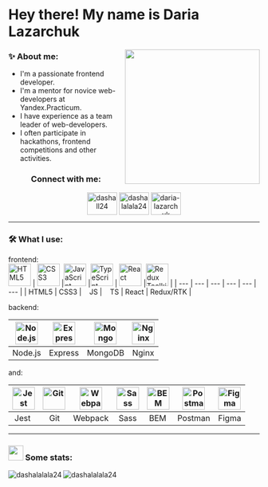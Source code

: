 

# Hey there! My name is Daria Lazarchuk
<!-- <p align="center">:sparkles: I am a passionate frontend developer :sparkles:</p>
<div id="header" align="center">
  <img src="https://media.giphy.com/media/VekcnHOwOI5So/giphy.gif" width="300"/>
</div>
<p align="center"> I'm mentor for novice web-developers at Yandex.Practicum. 
  Also now I'm a team leader of a small team, which works on a project for people with disabilities.  
</p> -->

<img width="270" src="https://media.giphy.com/media/VekcnHOwOI5So/giphy.gif" align="right" />

### :sparkles: About me:
- I'm a passionate frontend developer.
- I'm a mentor for novice web-developers at Yandex.Practicum.
- I have experience as a team leader of web-developers.
- I often participate in hackathons, frontend competitions and other activities.

<h3 align="center">Connect with me:</h3>
<p align="center">
<a href="https://t.me/dashall24" target="blank"><img align="center" src="https://www.svgrepo.com/show/354443/telegram.svg" alt="dashall24" height="45" width="60" /></a>      <a href="https://instagram.com/dashalalala24" target="blank"><img align="center" src="https://raw.githubusercontent.com/rahuldkjain/github-profile-readme-generator/master/src/images/icons/Social/instagram.svg" alt="dashalalala24" height="45" width="60" /></a>   <a href="https://linkedin.com/in/daria-lazarchuk" target="blank"><img align="center" src="https://cdn.jsdelivr.net/gh/devicons/devicon/icons/linkedin/linkedin-original.svg" alt="daria-lazarchuk" height="45" width="60" /></a>
</p>

---

### :hammer_and_wrench: What I use:

frontend:   
<a href="https://html.spec.whatwg.org/multipage/" target="_blank" rel="noreferrer"><img width="45" height="45" alt="HTML5" src="https://cdn.jsdelivr.net/gh/devicons/devicon/icons/html5/html5-plain.svg" /></a> | <a href="https://www.w3schools.com/css/" target="_blank" rel="noreferrer"><img width="45" height="45" alt="CSS3" src="https://cdn.jsdelivr.net/gh/devicons/devicon/icons/css3/css3-plain.svg" /></a> |<a href="https://developer.mozilla.org/en-US/docs/Web/JavaScript" target="_blank" rel="noreferrer"><img width="45" height="45" alt="JavaScript" src="https://cdn.jsdelivr.net/gh/devicons/devicon/icons/javascript/javascript-plain.svg" /></a> |<a href="https://www.typescriptlang.org/" target="_blank" rel="noreferrer"><img width="45" height="45" alt="TypeScript" src="https://cdn.jsdelivr.net/gh/devicons/devicon/icons/typescript/typescript-plain.svg" /></a> | <a href="https://react.dev/" target="_blank" rel="noreferrer"><img width="45" height="45" alt="React" src="https://cdn.jsdelivr.net/gh/devicons/devicon/icons/react/react-original.svg" /></a> |<a href="https://redux-toolkit.js.org/" target="_blank" rel="noreferrer"><img width="45" height="45" alt="Redux Toolkit" src="https://cdn.jsdelivr.net/gh/devicons/devicon/icons/redux/redux-original.svg" /></a> |
| --- | --- | --- | --- | --- | --- |
| HTML5 | CSS3 | &nbsp;&nbsp;&nbsp;JS | &nbsp;&nbsp;&nbsp;TS | React | Redux/RTK |

backend:  

<a href="https://nodejs.org/en" target="_blank" rel="noreferrer"><img width="45" height="45" alt="Node.js" src="https://cdn.jsdelivr.net/gh/devicons/devicon/icons/nodejs/nodejs-plain.svg" /></a>| <a href="https://expressjs.com/" target="_blank" rel="noreferrer"><img width="45" height="45" alt="Express" src="https://cdn.jsdelivr.net/gh/devicons/devicon/icons/express/express-original.svg" /></a> | <a href="https://www.mongodb.com/" target="_blank" rel="noreferrer"><img width="45" height="45" alt="MongoDB" src="https://cdn.jsdelivr.net/gh/devicons/devicon/icons/mongodb/mongodb-plain.svg" /></a> | <a href="https://nginx.org/" target="_blank" rel="noreferrer"><img width="45" height="45" alt="Nginx" src="https://cdn.jsdelivr.net/gh/devicons/devicon/icons/nginx/nginx-original.svg" /></a>
| --- | --- | --- | --- |
| Node.js | Express | MongoDB | Nginx |


and:  

 <a href="https://jestjs.io/" target="_blank" rel="noreferrer"><img width="45" height="45" alt="Jest" src="https://cdn.jsdelivr.net/gh/devicons/devicon/icons/jest/jest-plain.svg" /></a> | <a href="https://git-scm.com/" target="_blank" rel="noreferrer"><img width="45" height="45" alt="Git" src="https://cdn.jsdelivr.net/gh/devicons/devicon/icons/git/git-plain.svg" /></a> |<a href="https://webpack.js.org/" target="_blank" rel="noreferrer"><img width="45" height="45" alt="Webpack" src="https://cdn.jsdelivr.net/gh/devicons/devicon/icons/webpack/webpack-original.svg" /></a> | <a href="https://sass-lang.com/" target="_blank" rel="noreferrer"><img width="45" height="45" alt="Sass" src="https://cdn.jsdelivr.net/gh/devicons/devicon/icons/sass/sass-original.svg" /></a> | <a href="https://en.bem.info/" target="_blank" rel="noreferrer"><img width="45" height="45" alt="BEM" src="https://simpleicons.org/icons/bem.svg" /></a> | <a href="https://www.postman.com/" target="_blank" rel="noreferrer"><img width="45" height="45" alt="Postman" src="https://simpleicons.org/icons/postman.svg" /></a> | <a href="https://www.figma.com/" target="_blank" rel="noreferrer"><img width="45" height="45" alt="Figma" src="https://cdn.jsdelivr.net/gh/devicons/devicon/icons/figma/figma-original.svg" /></a>
| --- | --- | --- | --- | --- | --- | --- |
| &nbsp;Jest | &nbsp;&nbsp;&nbsp;Git | Webpack | &nbsp;Sass | &nbsp;BEM | Postman | Figma |

___

### <img src="https://media.giphy.com/media/WUlplcMpOCEmTGBtBW/giphy.gif" width="30"> Some stats:
<p>
  <img align="center" src="https://github-readme-stats.vercel.app/api/top-langs?username=dashalalala24&show_icons=true&locale=en&layout=compact" alt="dashalalala24" >
  <img align="left" src="https://github-readme-stats.vercel.app/api?username=dashalalala24&show_icons=true&locale=en" alt="dashalalala24" />
</p>



<!--
**dashalalala24/dashalalala24** is a ✨ _special_ ✨ repository because its `README.md` (this file) appears on your GitHub profile.

Here are some ideas to get you started:

- 🔭 I’m currently working on ...
- 🌱 I’m currently learning ...
- 👯 I’m looking to collaborate on ...
- 🤔 I’m looking for help with ...
- 💬 Ask me about ...
- 📫 How to reach me: ...
- 😄 Pronouns: ...
- ⚡ Fun fact: ...
-->
